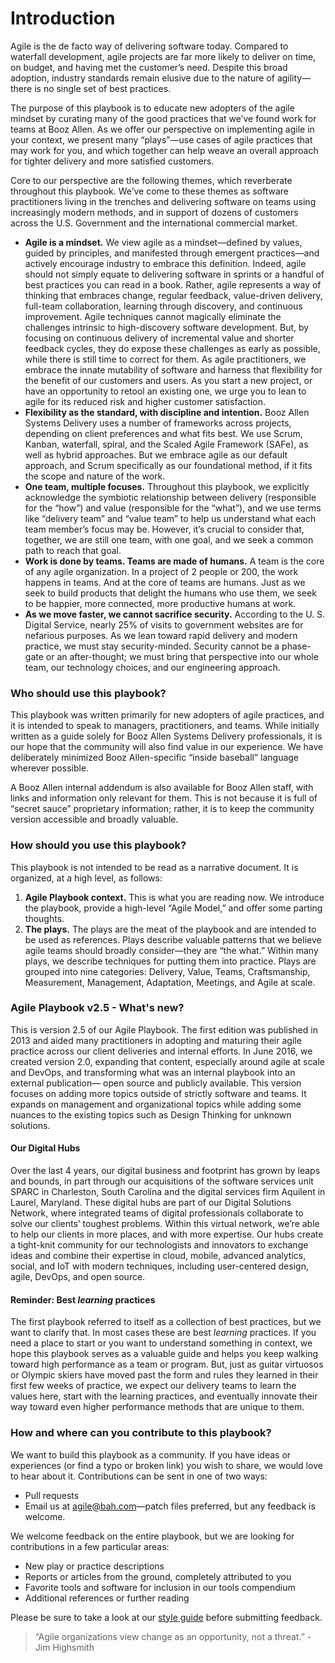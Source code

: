 ﻿# Introduction

Agile is the de facto way of delivering software today. Compared to waterfall development, agile projects are far more likely to deliver on time, on budget, and having met the customer’s need. Despite this broad adoption, industry standards remain elusive due to the nature of agility—there is no single set of best practices.

The purpose of this playbook is to educate new adopters of the agile mindset by curating many of the good practices that we’ve found work for teams at Booz Allen. As we offer our perspective on implementing agile in your context, we present many “plays”—use cases of agile practices that may work for you, and which together can help weave an overall approach for tighter delivery and more satisfied customers.

Core to our perspective are the following themes, which reverberate throughout this playbook. We’ve come to these themes as software practitioners living in the trenches and delivering software on teams using increasingly modern methods, and in support of dozens of customers across the U.S. Government and the international commercial market.

* **Agile is a mindset.** We view agile as a mindset—defined by values, guided by principles, and manifested through emergent practices—and actively encourage industry to embrace this definition. Indeed, agile should not simply equate to delivering software in sprints or a handful of best practices you can read in a book. Rather, agile represents a way of thinking that embraces change, regular feedback, value-driven delivery, full-team collaboration, learning through discovery, and continuous improvement. Agile techniques cannot magically eliminate the challenges intrinsic to high-discovery software development. But, by focusing on continuous delivery of incremental value and shorter feedback cycles, they do expose these challenges as early as possible, while there is still time to correct for them. As agile practitioners, we embrace the innate mutability of software and harness that flexibility for the benefit of our customers and users. As you start a new project, or have an opportunity to retool an existing one, we urge you to lean to agile for its reduced risk and higher customer satisfaction.
* **Flexibility as the standard, with discipline and intention.** Booz Allen Systems Delivery uses a number of frameworks across projects, depending on client preferences and what fits best. We use Scrum, Kanban, waterfall, spiral, and the Scaled Agile Framework (SAFe), as well as hybrid approaches. But we embrace agile as our default approach, and Scrum specifically as our foundational method, if it fits the scope and nature of the work.
* **One team, multiple focuses.** Throughout this playbook, we explicitly acknowledge the symbiotic relationship between delivery (responsible for the “how”) and value (responsible for the “what”), and we use terms like “delivery team” and “value team” to help us understand what each team member’s focus may be. However, it’s crucial to consider that, together, we are still one team, with one goal, and we seek a common path to reach that goal.
* **Work is done by teams.  Teams are made of humans.** A team is the core of any agile organization. In a project of 2 people or 200, the work happens in teams. And at the core of teams are humans. Just as we seek to build products that delight the humans who use them, we seek to be happier, more connected, more productive humans at work.
* **As we move faster, we cannot sacrifice security.** According to the U. S. Digital Service, nearly 25% of visits to government websites are for nefarious purposes. As we lean toward rapid delivery and modern practice, we must stay security-minded. Security cannot be a phase-gate or an after-thought; we must bring that perspective into our whole team, our technology choices, and our engineering approach. 

### Who should use this playbook?

This playbook was written primarily for new adopters of agile practices, and it is intended to speak to managers, practitioners, and teams. While initially written as a guide solely for Booz Allen Systems Delivery professionals, it is our hope that the community will also find value in our experience. We have deliberately minimized Booz Allen-specific “inside baseball” language wherever possible. 

A Booz Allen internal addendum is also available for Booz Allen staff, with links and information only relevant for them. This is not because it is full of “secret sauce” proprietary information; rather, it is to keep the community version accessible and broadly valuable.

### How should you use this playbook?

This playbook is not intended to be read as a narrative document.  It is organized, at a high level, as follows:

1. **Agile Playbook context.** This is what you are reading now. We introduce the playbook, provide a high-level “Agile Model,” and offer some parting thoughts.
1. **The plays.** The plays are the meat of the playbook and are intended to be used as references. Plays describe valuable patterns that we believe agile teams should broadly consider—they are “the what.” Within many plays, we describe techniques for putting them into practice. Plays are grouped into nine categories: Delivery, Value, Teams, Craftsmanship, Measurement, Management, Adaptation, Meetings, and Agile at scale.

### Agile Playbook v2.5 - What's new? 

This is version 2.5 of our Agile Playbook. The first edition was published in 2013 and aided many practitioners in adopting and maturing their agile practice across our client deliveries and internal efforts. In June 2016, we created version 2.0, expanding that content, especially around agile at scale and DevOps, and transforming what was an internal playbook into an external publication— open source and publicly available. This version focuses on adding more topics outside of strictly software and teams. It expands on management and organizational topics while adding some nuances to the existing topics such as Design Thinking for unknown solutions.

#### Our Digital Hubs

Over the last 4 years, our digital business and footprint has grown by leaps and bounds, in part through our acquisitions of the software services unit SPARC in Charleston, South Carolina and the digital services firm Aquilent in Laurel, Maryland. These digital hubs are part of our Digital Solutions Network, where integrated teams of digital professionals collaborate to solve our clients’ toughest problems. Within this virtual network, we’re able to help our clients in more places, and with more expertise. Our hubs create a tight-knit community for our technologists and innovators to exchange ideas and combine their expertise in cloud, mobile, advanced analytics, social, and IoT with modern techniques, including user-centered design, agile, DevOps, and open source. 

#### Reminder: Best *learning* practices

The first playbook referred to itself as a collection of best practices, but we want to clarify that. In most cases these are best *learning* practices. If you need a place to start or you want to understand something in context, we hope this playbook serves as a valuable guide and helps you keep walking toward high performance as a team or program. But, just as guitar virtuosos or Olympic skiers have moved past the form and rules they learned in their first few weeks of practice, we expect our delivery teams to learn the values here, start with the learning practices, and eventually innovate their way toward even higher performance methods that are unique to them.

### How and where can you contribute to this playbook?

We want to build this playbook as a community.  If you have ideas or experiences (or find a typo or broken link) you wish to share, we would love to hear about it.  Contributions can be sent in one of two ways:

* Pull requests
* Email us at agile@bah.com—patch files preferred, but any feedback is welcome.

We welcome feedback on the entire playbook, but we are looking for contributions in a few particular areas:

* New play or practice descriptions
* Reports or articles from the ground, completely attributed to you
* Favorite tools and software for inclusion in our tools compendium
* Additional references or further reading

Please be sure to take a look at our [style guide](../../wiki/Style-Guide) before submitting feedback.

> “Agile organizations view change as an opportunity, not a threat.” - Jim Highsmith
